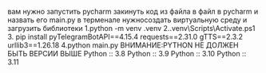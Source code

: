 вам нужно запустить pycharm закинуть код из файла в файл в pycharm и назвать его main.py в терменале нужносоздать виртуальную среду и загрузить библиотеки
1.python -m venv .venv
2..venv\Scripts\Activate.ps1
3. pip install pyTelegramBotAPI==4.15.4 requests==2.31.0 gTTS==2.3.2 urllib3==1.26.18
4.python main.py
ВНИМАНИЕ:PYTHON НЕ ДОЛЖЕН БЫТЬ ВЕРСИИ ВЫШЕ 
Python :: 3.8
Python :: 3.9
Python :: 3.10
Python :: 3.11
